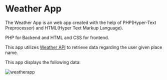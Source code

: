 # Weather App
The Weather App is an web app created with the help of PHP(Hyper-Text Preprocessor) and HTML(Hyper Text Markup Language).

PHP for Backend and HTML and CSS for frontend. 

This app utilizes [Weather API](https://www.weatherapi.com/docs/) to retrieve data regarding the user given place name.

This app displays the following data:

![weatherapp](https://github.com/Krish123-lang/WeatherAPP-PHP/assets/56486342/dc78788f-e759-46fe-b319-5a6866d2f843)



